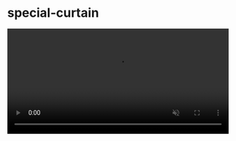 # special-curtain

<!-- embed short video -->

<video width="100%" height="240" controls autoplay muted loop>
  <source src="./rec.mp4" type="video/mp4">
  Your browser does not support the video tag.
</video>
